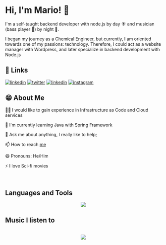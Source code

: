 # Hi, I'm Mario! 👋


I'm a self-taught backend developer with node.js by day ☀️ and musician (bass player 🎸) by night 🌃.

I began my journey as a Chemical Engineer, but currently, I am oriented towards one of my passions: technology. Therefore, I could act as a website manager with Wordpress, and later specialize in backend development with Node.js


## 🔗 Links

[![linkedin](https://img.shields.io/badge/linkedin-0A66C2?style=for-the-badge&logo=linkedin&logoColor=white)](https://www.linkedin.com/in/mariovelandiac)
[![twitter](https://img.shields.io/badge/twitter-1DA1F2?style=for-the-badge&logo=twitter&logoColor=white)](https://twitter.com/mariovelandiac)
[![linkedin](https://img.shields.io/badge/Gmail-D14836?style=for-the-badge&logo=gmail&logoColor=white)](mailto:mariovelandiawork@gmail.com)
[![instagram](https://img.shields.io/badge/Instagram-E4405F?style=for-the-badge&logo=instagram&logoColor=white)](https://instagram.com/mariovelandiac)

## 😁 About Me

👩‍💻 I would like to gain experience in Infrastructure as Code and Cloud services

🧠 I'm currently learning Java with Spring Framework

💬 Ask me about anything, I really like to help;

📫 How to reach [me](mailto:mariovelandiawork@gmail.com) 

😄 Pronouns: He/Him

⚡️ I love Sci-fi movies

<br/>  

## Languages and Tools ## 
 <p align="center">
  <a href="https://skillicons.dev">
    <img src="https://skillicons.dev/icons?i=html,css,wordpress,js,ts,nodejs,express,nestjs,postgres,sequelize,dynamodb,mongodb,docker,aws,firebase,git&theme=dark&perline=4" />
  </a>
</p>

## Music I listen to
  
<br/>  

<div align="center"><img src="https://spotify-github-profile.vercel.app/api/view?uid=qhpm9n4gkzf0x98pmsf38o16d&cover_image=true&theme=default&show_offline=false&background_color=121212" /></div>  
